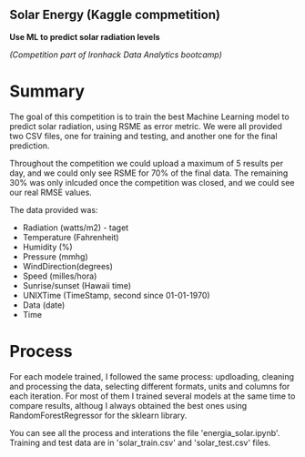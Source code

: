 ## Solar Energy (Kaggle compmetition)

**Use ML to predict solar radiation levels**

_(Competition part of Ironhack Data Analytics bootcamp)_

# Summary

The goal of this competition is to train the best Machine Learning model to predict solar radiation, using RSME as error metric. We were all provided two CSV files, one for training and testing, and another one for the final prediction. 

Throughout the competition we could upload a maximum of 5 results per day, and we could only see RSME for 70% of the final data. The remaining 30% was only inlcuded once the competition was closed, and we could see our real RMSE values.

The data provided was:

- Radiation (watts/m2) - taget
- Temperature (Fahrenheit)
- Humidity (%)
- Pressure (mmhg)
- WindDirection(degrees)
- Speed (milles/hora)
- Sunrise/sunset (Hawaii time)
- UNIXTime (TimeStamp, second since 01-01-1970)
- Data (date)
- Time

# Process

For each modele trained, I followed the same process: updloading, cleaning and processing the data, selecting different formats, units and columns for each iteration. For most of them I trained several models at the same time to compare results, althoug I always obtained the best ones using RandomForestRegressor for the sklearn library. 

You can see all the process and interations the file 'energia_solar.ipynb'. Training and test data are in 'solar_train.csv' and 'solar_test.csv' files. 

